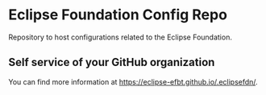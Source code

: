 # Eclipse Foundation Config Repo

Repository to host configurations related to the Eclipse Foundation.

## Self service of your GitHub organization

You can find more information at <https://eclipse-efbt.github.io/.eclipsefdn/>.
